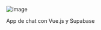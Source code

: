 ![image](https://github.com/user-attachments/assets/239b6685-7ac7-44a2-81f0-37743173c6fb)

App de chat con Vue.js y Supabase
